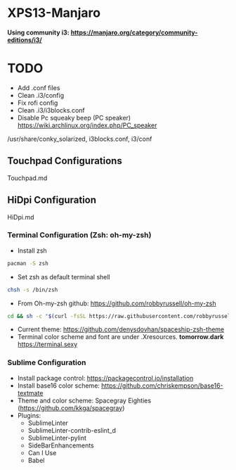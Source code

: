 # XPS13-Manjaro
**Using community i3: https://manjaro.org/category/community-editions/i3/**

# TODO
- Add .conf files
- Clean .i3/config
- Fix rofi config
- Clean .i3/i3blocks.conf
- Disable Pc squeaky beep (PC speaker)  https://wiki.archlinux.org/index.php/PC_speaker


/usr/share/conky_solarized, i3blocks.conf, i3/conf


## Touchpad Configurations
Touchpad.md

## HiDpi Configuration
HiDpi.md

### Terminal Configuration (Zsh: oh-my-zsh)

- Install zsh 

```bash
pacman -S zsh
```
- Set zsh as default terminal shell 

```bash
chsh -s /bin/zsh
```

- From Oh-my-zsh github: https://github.com/robbyrussell/oh-my-zsh

```zsh 
cd && sh -c "$(curl -fsSL https://raw.githubusercontent.com/robbyrussell/oh-my-zsh/master/tools/install.sh)"
```
- Current theme: https://github.com/denysdovhan/spaceship-zsh-theme
- Terminal color scheme and font are under .Xresources. **tomorrow.dark** https://terminal.sexy

### Sublime Configuration
- Install package control: https://packagecontrol.io/installation
- Install base16 color scheme: https://github.com/chriskempson/base16-textmate
- Theme and color scheme: Spacegray Eighties (https://github.com/kkga/spacegray)
- Plugins:
  - SublimeLinter
  - SublimeLinter-contrib-eslint_d
  - SublimeLinter-pylint
  - SideBarEnhancements
  - Can I Use
  - Babel


